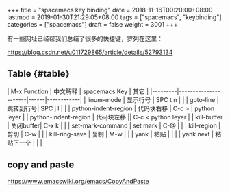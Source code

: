 +++
title = "spacemacs key binding"
date = 2018-11-16T00:20:00+08:00
lastmod = 2019-01-30T21:29:05+08:00
tags = ["spacemacs", "keybinding"]
categories = ["spacemacs"]
draft = false
weight = 3001
+++


有一些网址已经帮我们总结了很多的快捷键，罗列在这里：

<https://blog.csdn.net/u011729865/article/details/52793134>

## Table {#table}

<a id="table--简单表格"></a>
| M-x Function             | 中文解释 | spacemacs Key     | 其它         |
|---------|----------------------|------|------------|
| linum-mode           | 显示行号 | SPC t n |              |
| goto-line            | 跳转到行号| SPC j l  |              |
| python-indent-region | 代码块右移 | C-c >   | python leyer |
| python-indent-region | 代码块左移 || C-c <    python leyer |
| kill-buffer | 关闭buffer| C-x k    |  |
| set-mark-command | set mark | C-@ |  |
| kill-region | 剪切   | C-w  |  |
| kill-ring-save | 复制 | M-w |  |
| yank | 粘贴 |  |  |
| yank next | 粘贴下一个 |  |  |

## copy and paste

https://www.emacswiki.org/emacs/CopyAndPaste



